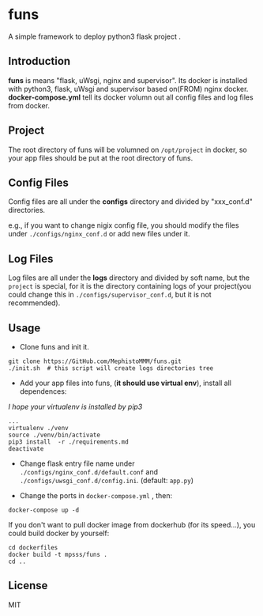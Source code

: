 # funs

A simple framework to deploy python3 flask project .

## Introduction

**funs** is means "flask, uWsgi, nginx and supervisor". Its docker is installed with python3, flask, uWsgi and supervisor based on(FROM) nginx docker. **docker-compose.yml** tell its docker volumn out all config files and
log files from docker.

## Project

The root directory of funs will be volumned on `/opt/project` in docker, so your app files should be put at the root directory of funs.

## Config Files

Config files are all under the **configs** directory and divided by "xxx_conf.d" directories.

e.g., if you want to change nigix config file, you should modify the files under `./configs/nginx_conf.d` or add new files under it.

## Log Files

Log files are all under the **logs** directory and divided by soft name, but the `project` is special, for it is the directory containing logs of your project(you could change this in `./configs/supervisor_conf.d`, but it is not recommended).

## Usage

* Clone funs and init it.

```
git clone https://GitHub.com/MephistoMMM/funs.git
./init.sh  # this script will create logs directories tree
```

* Add your app files into funs, (**it should use virtual env**), install all dependences:

*I hope your virtualenv is installed by pip3*

```
...
virtualenv ./venv
source ./venv/bin/activate
pip3 install  -r ./requirements.md
deactivate
```

* Change flask entry file name under `./configs/nginx_conf.d/default.conf` and `./configs/uwsgi_conf.d/config.ini`. (default: `app.py`)

* Change the ports in `docker-compose.yml` , then:

```
docker-compose up -d
```

If you don't want to pull docker image from dockerhub (for its speed...), you could build docker by yourself:

```
cd dockerfiles
docker build -t mpsss/funs .
cd ..
```

## License

MIT
